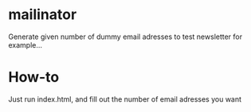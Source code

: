 # mailinator

Generate given number of dummy email adresses to test newsletter for example...

# How-to

Just run index.html, and fill out the number of email adresses you want
